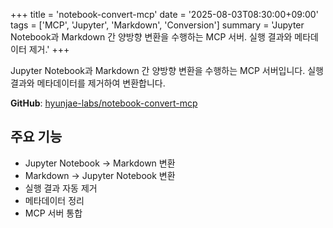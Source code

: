 +++
title = 'notebook-convert-mcp'
date = '2025-08-03T08:30:00+09:00'
tags = ['MCP', 'Jupyter', 'Markdown', 'Conversion']
summary = 'Jupyter Notebook과 Markdown 간 양방향 변환을 수행하는 MCP 서버. 실행 결과와 메타데이터 제거.'
+++

Jupyter Notebook과 Markdown 간 양방향 변환을 수행하는 MCP 서버입니다. 실행 결과와 메타데이터를 제거하여 변환합니다.

**GitHub**: [hyunjae-labs/notebook-convert-mcp](https://github.com/hyunjae-labs/notebook-convert-mcp)

## 주요 기능

- Jupyter Notebook → Markdown 변환
- Markdown → Jupyter Notebook 변환  
- 실행 결과 자동 제거
- 메타데이터 정리
- MCP 서버 통합